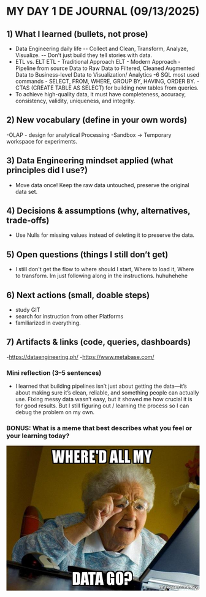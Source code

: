 # MY DAY 1 DE JOURNAL (09/13/2025)

## 1) What I learned (bullets, not prose)
- Data Engineering daily life -- Collect and Clean, Transform, Analyze, Visualize.
                              -- Don't just build they tell stories with data.
- ETL vs. ELT
    ETL - Traditional Approach
    ELT - Modern Approach
-Pipeline from source Data to Raw Data to Filtered, Cleaned Augmented     Data to Business-level Data to Visualization/ Analytics
-6 SQL most used commands - SELECT, FROM, WHERE, GROUP BY, HAVING, ORDER BY.
-CTAS (CREATE TABLE AS SELECT) for building new tables from queries.
- To achieve high-quality data, it must have completeness, accuracy, consistency, validity, uniqueness, and integrity.


## 2) New vocabulary (define in your own words)
-OLAP - design for analytical Processing
-Sandbox → Temporary workspace for experiments.

## 3) Data Engineering mindset applied (what principles did I use?)
- Move data once! Keep the raw data untouched, preserve the original data set.
  
## 4) Decisions & assumptions (why, alternatives, trade-offs)
- Use Nulls for missing values instead of deleting it to preserve the data.

## 5) Open questions (things I still don’t get)
- I still don't get the flow to where should I start, Where to load it, Where to transform. Im just following along in the instructions. huhuhehehe

## 6) Next actions (small, doable steps)
- study GIT
- search for instruction from other Platforms
- familiarized in everything.  


## 7) Artifacts & links (code, queries, dashboards)

-https://dataengineering.ph/
-https://www.metabase.com/

### Mini reflection (3–5 sentences)
- I learned that building pipelines isn’t just about getting the data—it’s about making sure it’s clean, reliable, and something people can actually use. Fixing messy data wasn’t easy, but it showed me how crucial it is for good results. But I still figuring out / learning the process so I can debug the problem on my own.


### BONUS: What is a meme that best describes what you feel or your learning today?

![What is a Data Engineer?](../assets/ee.jpeg)
